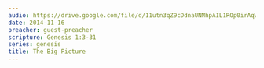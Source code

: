 ```yaml
---
audio: https://drive.google.com/file/d/11utn3qZ9cDdnaUNMhpAIL1ROp0irAqWy/view
date: 2014-11-16
preacher: guest-preacher
scripture: Genesis 1:3-31
series: genesis
title: The Big Picture
---
```

